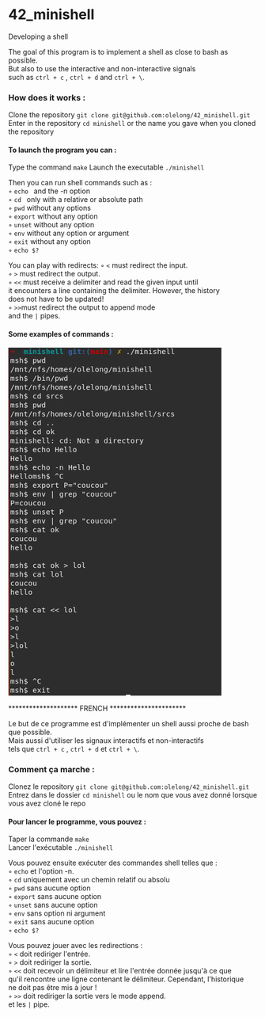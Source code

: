 # 42_minishell
Developing a shell

The goal of this program is to implement a shell as close to bash as possible.  
But also to use the interactive and non-interactive signals  
such as ``` ctrl + c ``` , ``` ctrl + d ``` and ``` ctrl + \ ```.

### How does it works :
Clone the repository ``` git clone git@github.com:olelong/42_minishell.git ```  
Enter in the repository ``` cd minishell ``` or the name you gave when you cloned the repository  
  
#### To launch the program you can :
Type the command ``` make ```
Launch the executable ``` ./minishell ```

Then you can run shell commands such as :  
◦ ```echo ``` and the -n option  
◦ ```cd ``` only with a relative or absolute path  
◦ ``` pwd ``` without any options  
◦ ``` export ``` without any option  
◦ ``` unset ``` without any option  
◦ ``` env ``` without any option or argument  
◦ ``` exit ``` without any option  
◦ ``` echo $? ```  

You can play with redirects:
◦ ``` < ``` must redirect the input.  
◦ ``` > ``` must redirect the output.  
◦ ``` << ``` must receive a delimiter and read the given input until  
it encounters a line containing the delimiter. However, the history  
does not have to be updated!  
◦ ``` >> ```must redirect the output to append mode  
and the ``` | ``` pipes.  
  
#### Some examples of commands :
![example](./example/example.png)
   
<p align="left"> ******************** FRENCH ********************** </p>

Le but de ce programme est d'implémenter un shell aussi proche de bash que possible.  
Mais aussi d'utiliser les signaux interactifs et non-interactifs  
tels que ``` ctrl + c ``` , ``` ctrl + d ``` et ``` ctrl + \ ```.  

### Comment ça marche :  
Clonez le repository ``` git clone git@github.com:olelong/42_minishell.git ```  
Entrez dans le dossier ``` cd minishell ``` ou le nom que vous avez donné lorsque vous avez cloné le repo
  
#### Pour lancer le programme, vous pouvez :
Taper la commande ``` make ```  
Lancer l'exécutable ``` ./minishell ```  

Vous pouvez ensuite exécuter des commandes shell telles que :  
◦ ``` echo ``` et l'option -n.  
◦ ``` cd ``` uniquement avec un chemin relatif ou absolu  
◦ ``` pwd ``` sans aucune option  
◦ ``` export ``` sans aucune option  
◦ ``` unset ``` sans aucune option  
◦ ``` env ``` sans option ni argument  
◦ ``` exit ``` sans aucune option  
◦ ``` echo $? ```  
  
Vous pouvez jouer avec les redirections :  
◦ ``` < ``` doit rediriger l'entrée.  
◦ ``` > ``` doit rediriger la sortie.  
◦ ``` << ``` doit recevoir un délimiteur et lire l'entrée donnée jusqu'à ce que  
qu'il rencontre une ligne contenant le délimiteur. Cependant, l'historique  
ne doit pas être mis à jour !  
◦ ``` >> ``` doit rediriger la sortie vers le mode append.  
et les ``` | ``` pipe.  
